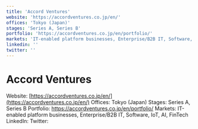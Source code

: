 ```yaml
---
title: 'Accord Ventures'
website: 'https://accordventures.co.jp/en/'
offices: 'Tokyo (Japan)'
stages: 'Series A, Series B'
portfolio: 'https://accordventures.co.jp/en/portfolio/'
markets: 'IT-enabled platform businesses, Enterprise/B2B IT, Software, IoT, AI, FinTech'
linkedin: ''
twitter: ''
---
```


# Accord Ventures
Website: [https://accordventures.co.jp/en/](https://accordventures.co.jp/en/)
Offices: Tokyo (Japan)
Stages: Series A, Series B
Portfolio: https://accordventures.co.jp/en/portfolio/
Markets: IT-enabled platform businesses, Enterprise/B2B IT, Software, IoT, AI, FinTech
LinkedIn: []()
Twitter: []()
